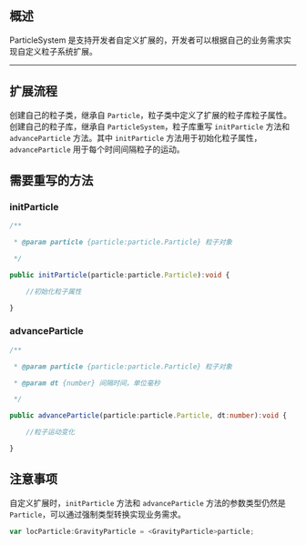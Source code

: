 ## 概述

ParticleSystem 是支持开发者自定义扩展的，开发者可以根据自己的业务需求实现自定义粒子系统扩展。

---

## 扩展流程

创建自己的粒子类，继承自 `Particle`，粒子类中定义了扩展的粒子库粒子属性。创建自己的粒子库，继承自 `ParticleSystem`，粒子库重写 `initParticle` 方法和 `advanceParticle` 方法。其中 `initParticle` 方法用于初始化粒子属性，`advanceParticle` 用于每个时间间隔粒子的运动。

## 需要重写的方法

### initParticle

``` typescript
/**

 * @param particle {particle:particle.Particle} 粒子对象

 */

public initParticle(particle:particle.Particle):void {

    //初始化粒子属性

}
``` 

### advanceParticle

``` typescript
/**

 * @param particle {particle:particle.Particle} 粒子对象

 * @param dt {number} 间隔时间，单位毫秒

 */

public advanceParticle(particle:particle.Particle, dt:number):void {

    //粒子运动变化

}
``` 

## 注意事项

自定义扩展时，`initParticle` 方法和 `advanceParticle` 方法的参数类型仍然是 `Particle`，可以通过强制类型转换实现业务需求。

``` typescript
var locParticle:GravityParticle = <GravityParticle>particle;
``` 
